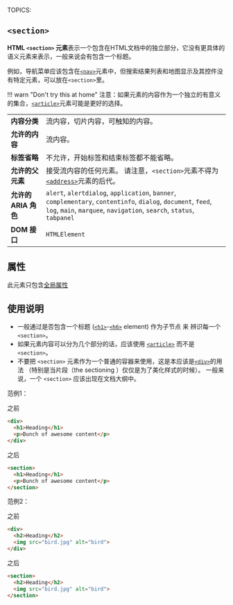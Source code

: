 TOPICS: <section>

# `<section>`

**HTML `<section>` 元素**表示一个包含在HTML文档中的独立部分，它没有更具体的语义元素来表示，一般来说会有包含一个标题。

例如，导航菜单应该包含在[`<nav>`](/zh-hans/webfrontend/<nav>)元素中，但搜索结果列表和地图显示及其控件没有特定元素，可以放在`<section>`里。

!!! warn "Don't try this at home"
    注意：如果元素的内容作为一个独立的有意义的集合，[`<article>`](/zh-hans/webfrontend/<article>)元素可能是更好的选择。

|  |  |
| :-- | :-- |
| **内容分类** | 流内容，切片内容，可触知的内容。 |
| **允许的内容** | 流内容。 |
| **标签省略** | 不允许，开始标签和结束标签都不能省略。|
| **允许的父元素** | 接受流内容的任何元素。 请注意，`<section>`元素不得为[`<address>`](/zh-hans/webfrontend/<address>)元素的后代。 |
| **允许的 ARIA 角色** | `alert`, `alertdialog`, `application`, `banner`, `complementary`, `contentinfo`, `dialog`, `document`, `feed`, `log`, `main`, `marquee`, `navigation`, `search`, `status`, `tabpanel` |
| **DOM 接口** | `HTMLElement` |

## 属性

此元素只包含[全局属性](/zh-hans/webfrontend/HTML_Global_Attributes)

## 使用说明

- 一般通过是否包含一个标题 ([`<h1>`](/zh-hans/webfrontend/<h1>)-[`<h6>`](/zh-hans/webfrontend/<h6>) element)
作为子节点 来 辨识每一个`<section>`。
- 如果元素内容可以分为几个部分的话，应该使用 [`<article>`](/zh-hans/webfrontend/<article>) 而不是 `<section>`。
- 不要把 `<section>` 元素作为一个普通的容器来使用，这是本应该是[`<div>`](/zh-hans/webfrontend/<div>)的用法
（特别是当片段（the sectioning ）仅仅是为了美化样式的时候）。
一般来说，一个 `<section>` 应该出现在文档大纲中。

范例1：

之前

```html
<div>
  <h1>Heading</h1>
  <p>Bunch of awesome content</p>
</div>
```

之后

```html
<section>
  <h1>Heading</h1>
  <p>Bunch of awesome content</p>
</section>
```

范例2：

之前

```html
<div>
  <h2>Heading</h2>
  <img src="bird.jpg" alt="bird">
</div>
```

之后

```html
<section>
  <h2>Heading</h2>
  <img src="bird.jpg" alt="bird">
</section>
```
